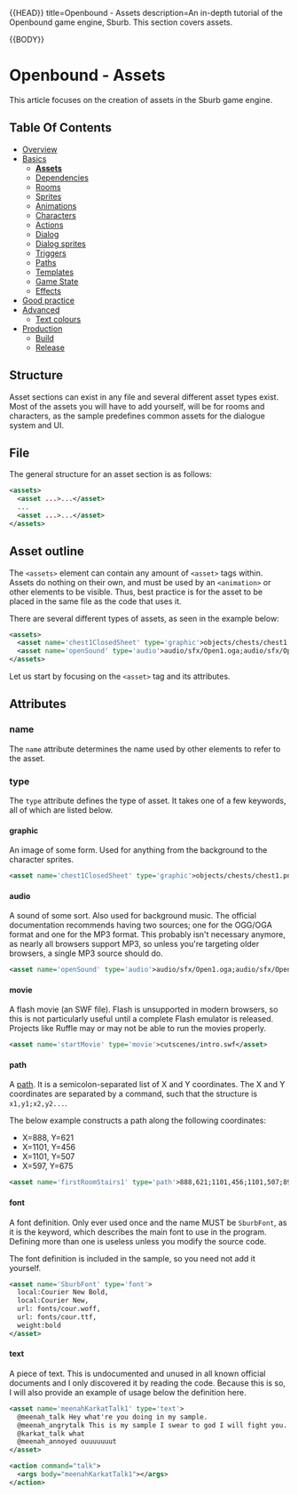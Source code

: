 {{HEAD}}
title=Openbound - Assets
description=An in-depth tutorial of the Openbound game engine, Sburb. This section covers assets.

{{BODY}}

# Openbound - Assets

This article focuses on the creation of assets in the Sburb game engine.

## Table Of Contents

-   [Overview](./openbound-overview)
-   [Basics](./openbound-basics)
    -   [**Assets**](./openbound-assets)
    -   [Dependencies](./openbound-dependencies)
    -   [Rooms](./openbound-rooms)
    -   [Sprites](./openbound-sprites)
    -   [Animations](./openbound-animations)
    -   [Characters](./openbound-characters)
    -   [Actions](./openbound-actions)
    -   [Dialog](./openbound-dialog)
    -   [Dialog sprites](./openbound-dialog-sprites)
    -   [Triggers](./openbound-triggers)
    -   [Paths](./openbound-paths)
    -   [Templates](./openbound-templates)
    -   [Game State](./openbound-gamestate)
    -   [Effects](./openbound-effects)
-   [Good practice](./openbound-good-practice)
-   [Advanced](./openbound-advanced)
    -   [Text colours](./openbound-text-colours)
-   [Production](./openbound-production)
    -   [Build](./openbound-build)
    -   [Release](openbound-release)

## Structure

Asset sections can exist in any file and several different asset types exist. Most of the assets you will have to add yourself, will be for rooms and characters, as the sample predefines common assets for the dialogue system and UI.

## File

The general structure for an asset section is as follows:

```xml
<assets>
  <asset ...>...</asset>
  ...
  <asset ...>...</asset>
</assets>
```

## Asset outline

The `<assets>` element can contain any amount of `<asset>` tags within. Assets do nothing on their own, and must be used by an `<animation>` or other elements to be visible. Thus, best practice is for the asset to be placed in the same file as the code that uses it.

There are several different types of assets, as seen in the example below:

```xml
<assets>
  <asset name='chest1ClosedSheet' type='graphic'>objects/chests/chest1.png</asset>
  <asset name='openSound' type='audio'>audio/sfx/Open1.oga;audio/sfx/Open1.mp3</asset>
</assets>
```

Let us start by focusing on the `<asset>` tag and its attributes.

## Attributes

### name

The `name` attribute determines the name used by other elements to refer to the asset.

### type

The `type` attribute defines the type of asset. It takes one of a few keywords, all of which are listed below.

#### graphic

An image of some form. Used for anything from the background to the character sprites.

```xml
<asset name='chest1ClosedSheet' type='graphic'>objects/chests/chest1.png</asset>
```

#### audio

A sound of some sort. Also used for background music.
The official documentation recommends having two sources; one for the OGG/OGA format and one for the MP3 format. This probably isn't necessary anymore, as nearly all browsers support MP3, so unless you're targeting older browsers, a single MP3 source should do.

```xml
<asset name='openSound' type='audio'>audio/sfx/Open1.oga;audio/sfx/Open1.mp3</asset>
```

#### movie

A flash movie (an SWF file). Flash is unsupported in modern browsers, so this is not particularly useful until a complete Flash emulator is released. Projects like Ruffle may or may not be able to run the movies properly.

```xml
<asset name='startMovie' type='movie'>cutscenes/intro.swf</asset>
```

#### path

A [path](./openbound-paths). It is a semicolon-separated list of X and Y coordinates. The X and Y coordinates are separated by a command, such that the structure is `x1,y1;x2,y2...`.

The below example constructs a path along the following coordinates:

-   X=888, Y=621
-   X=1101, Y=456
-   X=1101, Y=507
-   X=597, Y=675

```xml
<asset name='firstRoomStairs1' type='path'>888,621;1101,456;1101,507;897,675</asset>
```

#### font

A font definition. Only ever used once and the name MUST be `SburbFont`, as it is the keyword, which describes the main font to use in the program. Defining more than one is useless unless you modify the source code.

The font definition is included in the sample, so you need not add it yourself.

```xml
<asset name='SburbFont' type='font'>
  local:Courier New Bold,
  local:Courier New,
  url: fonts/cour.woff,
  url: fonts/cour.ttf,
  weight:bold
</asset>
```

#### text

A piece of text. This is undocumented and unused in all known official documents and I only discovered it by reading the code. Because this is so, I will also provide an example of usage below the definition here.

```xml
<asset name='meenahKarkatTalk1' type='text'>
  @meenah_talk Hey what're you doing in my sample.
  @meenah_angrytalk This is my sample I swear to god I will fight you. Get out. Get ouuuuuut.
  @karkat_talk what
  @meenah_annoyed ouuuuuuut
</asset>
```

```xml
<action command="talk">
  <args body="meenahKarkatTalk1"></args>
</action>
```
